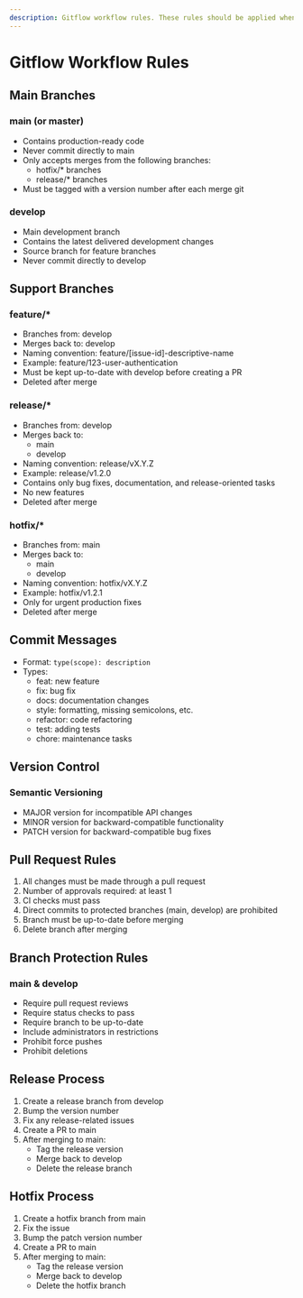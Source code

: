 ```yaml
---
description: Gitflow workflow rules. These rules should be applied when performing git operations.
---
```

# Gitflow Workflow Rules

## Main Branches

### main (or master)
- Contains production-ready code
- Never commit directly to main
- Only accepts merges from the following branches:
  - hotfix/* branches
  - release/* branches
- Must be tagged with a version number after each merge
git
### develop
- Main development branch
- Contains the latest delivered development changes
- Source branch for feature branches
- Never commit directly to develop

## Support Branches

### feature/*
- Branches from: develop
- Merges back to: develop
- Naming convention: feature/[issue-id]-descriptive-name
- Example: feature/123-user-authentication
- Must be kept up-to-date with develop before creating a PR
- Deleted after merge

### release/*
- Branches from: develop
- Merges back to:
  - main
  - develop
- Naming convention: release/vX.Y.Z
- Example: release/v1.2.0
- Contains only bug fixes, documentation, and release-oriented tasks
- No new features
- Deleted after merge

### hotfix/*
- Branches from: main
- Merges back to:
  - main
  - develop
- Naming convention: hotfix/vX.Y.Z
- Example: hotfix/v1.2.1
- Only for urgent production fixes
- Deleted after merge

## Commit Messages
- Format: `type(scope): description`
- Types:
  - feat: new feature
  - fix: bug fix
  - docs: documentation changes
  - style: formatting, missing semicolons, etc.
  - refactor: code refactoring
  - test: adding tests
  - chore: maintenance tasks

## Version Control

### Semantic Versioning
- MAJOR version for incompatible API changes
- MINOR version for backward-compatible functionality
- PATCH version for backward-compatible bug fixes

## Pull Request Rules
1. All changes must be made through a pull request
2. Number of approvals required: at least 1
3. CI checks must pass
4. Direct commits to protected branches (main, develop) are prohibited
5. Branch must be up-to-date before merging
6. Delete branch after merging

## Branch Protection Rules

### main & develop
- Require pull request reviews
- Require status checks to pass
- Require branch to be up-to-date
- Include administrators in restrictions
- Prohibit force pushes
- Prohibit deletions

## Release Process
1. Create a release branch from develop
2. Bump the version number
3. Fix any release-related issues
4. Create a PR to main
5. After merging to main:
   - Tag the release version
   - Merge back to develop
   - Delete the release branch

## Hotfix Process
1. Create a hotfix branch from main
2. Fix the issue
3. Bump the patch version number
4. Create a PR to main
5. After merging to main:
   - Tag the release version
   - Merge back to develop
   - Delete the hotfix branch
